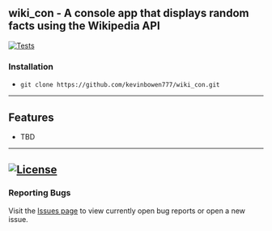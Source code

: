 ## wiki_con - A console app that displays random facts using the Wikipedia API

[![Tests](https://github.com/kevinbowen777/wiki_con/workflows/Tests/badge.svg)](https://github.com/kevinbowen777/wiki_con/actions?workflow=Tests)

### Installation
 - `git clone https://github.com/kevinbowen777/wiki_con.git`

---
## Features
 - TBD

---
[![License](https://img.shields.io/badge/license-MIT-green)](https://github.com/kevinbowen777/wiki_con/blob/master/LICENSE)
---
### Reporting Bugs

   Visit the [Issues page](https://github.com/kevinbowen777/wiki_con/issues)
      to view currently open bug reports or open a new issue.
